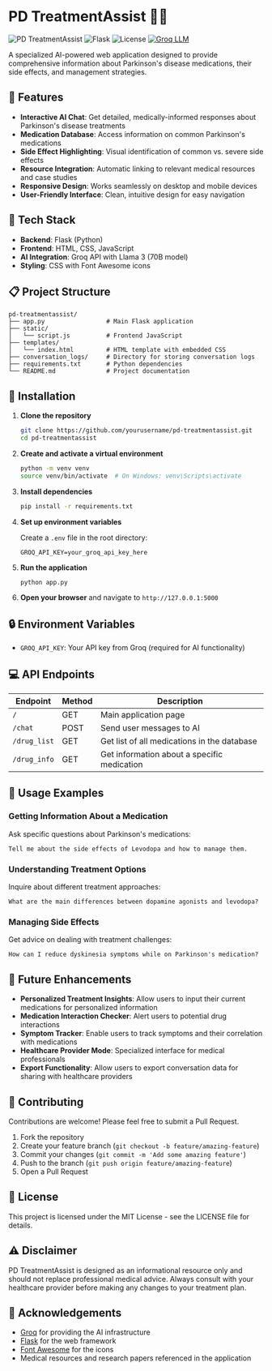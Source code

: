 # PD TreatmentAssist 🧠💊

![PD TreatmentAssist](https://img.shields.io/badge/PD%20TreatmentAssist-v1.0-4958b8)
![Flask](https://img.shields.io/badge/Flask-2.0.1-green)
![License](https://img.shields.io/badge/License-MIT-blue)
[![Groq LLM](https://img.shields.io/badge/Powered%20by-Groq%20LLM-purple)](https://groq.com)

A specialized AI-powered web application designed to provide comprehensive information about Parkinson's disease medications, their side effects, and management strategies.


## 🌟 Features

- **Interactive AI Chat**: Get detailed, medically-informed responses about Parkinson's disease treatments
- **Medication Database**: Access information on common Parkinson's medications
- **Side Effect Highlighting**: Visual identification of common vs. severe side effects
- **Resource Integration**: Automatic linking to relevant medical resources and case studies
- **Responsive Design**: Works seamlessly on desktop and mobile devices
- **User-Friendly Interface**: Clean, intuitive design for easy navigation

## 🔧 Tech Stack

- **Backend**: Flask (Python)
- **Frontend**: HTML, CSS, JavaScript
- **AI Integration**: Groq API with Llama 3 (70B model)
- **Styling**: CSS with Font Awesome icons

## 📋 Project Structure

```
pd-treatmentassist/
├── app.py                 # Main Flask application
├── static/               
│   └── script.js          # Frontend JavaScript
├── templates/            
│   └── index.html         # HTML template with embedded CSS
├── conversation_logs/     # Directory for storing conversation logs
├── requirements.txt       # Python dependencies
└── README.md              # Project documentation
```

## 🚀 Installation

1. **Clone the repository**
   ```bash
   git clone https://github.com/yourusername/pd-treatmentassist.git
   cd pd-treatmentassist
   ```

2. **Create and activate a virtual environment**
   ```bash
   python -m venv venv
   source venv/bin/activate  # On Windows: venv\Scripts\activate
   ```

3. **Install dependencies**
   ```bash
   pip install -r requirements.txt
   ```

4. **Set up environment variables**
   
   Create a `.env` file in the root directory:
   ```
   GROQ_API_KEY=your_groq_api_key_here
   ```

5. **Run the application**
   ```bash
   python app.py
   ```

6. **Open your browser** and navigate to `http://127.0.0.1:5000`

## 🔒 Environment Variables

- `GROQ_API_KEY`: Your API key from Groq (required for AI functionality)

## 💻 API Endpoints

| Endpoint | Method | Description |
|----------|--------|-------------|
| `/` | GET | Main application page |
| `/chat` | POST | Send user messages to AI |
| `/drug_list` | GET | Get list of all medications in the database |
| `/drug_info` | GET | Get information about a specific medication |

## 📱 Usage Examples

### Getting Information About a Medication

Ask specific questions about Parkinson's medications:

```
Tell me about the side effects of Levodopa and how to manage them.
```

### Understanding Treatment Options

Inquire about different treatment approaches:

```
What are the main differences between dopamine agonists and levodopa?
```

### Managing Side Effects

Get advice on dealing with treatment challenges:

```
How can I reduce dyskinesia symptoms while on Parkinson's medication?
```

## 🌱 Future Enhancements

- **Personalized Treatment Insights**: Allow users to input their current medications for personalized information
- **Medication Interaction Checker**: Alert users to potential drug interactions
- **Symptom Tracker**: Enable users to track symptoms and their correlation with medications
- **Healthcare Provider Mode**: Specialized interface for medical professionals
- **Export Functionality**: Allow users to export conversation data for sharing with healthcare providers

## 🤝 Contributing

Contributions are welcome! Please feel free to submit a Pull Request.

1. Fork the repository
2. Create your feature branch (`git checkout -b feature/amazing-feature`)
3. Commit your changes (`git commit -m 'Add some amazing feature'`)
4. Push to the branch (`git push origin feature/amazing-feature`)
5. Open a Pull Request

## 📜 License

This project is licensed under the MIT License - see the LICENSE file for details.

## ⚠️ Disclaimer

PD TreatmentAssist is designed as an informational resource only and should not replace professional medical advice. Always consult with your healthcare provider before making any changes to your treatment plan.

## 👏 Acknowledgements

- [Groq](https://groq.com) for providing the AI infrastructure
- [Flask](https://flask.palletsprojects.com/) for the web framework
- [Font Awesome](https://fontawesome.com/) for the icons
- Medical resources and research papers referenced in the application
